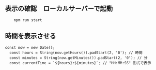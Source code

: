 ## 表示の確認　ローカルサーバーで起動
```
    npm run start
```


## 時間を表示させる

    const now = new Date();
      const hours = String(now.getHours()).padStart(2, '0'); // 時間
      const minutes = String(now.getMinutes()).padStart(2, '0'); // 分
      const currentTime = `${hours}:${minutes}`; // "HH:MM:SS" 形式で表示

